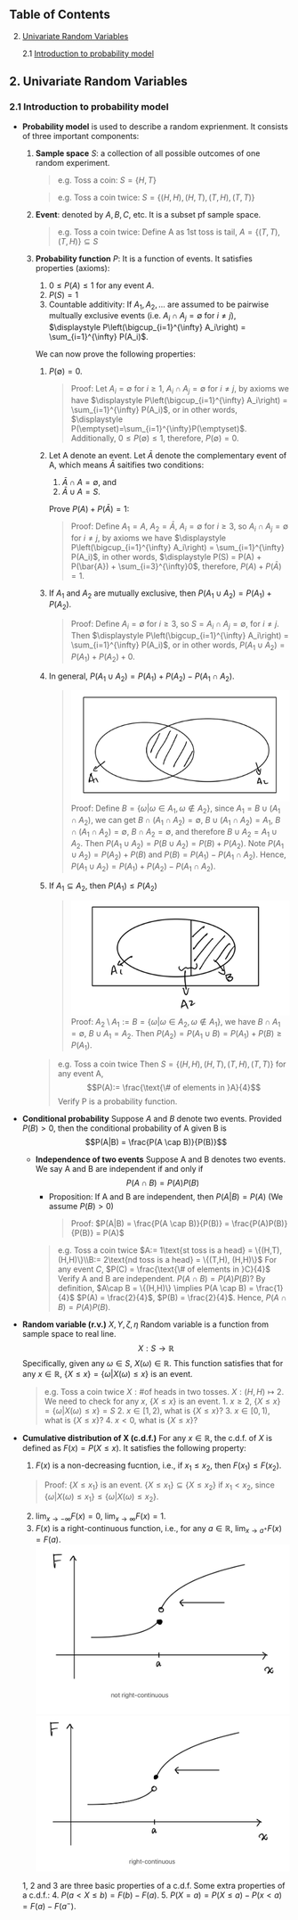 ## Table of Contents
2. [Univariate Random Variables](#2-univariate-random-variables)

    2.1 [Introduction to probability model](#21-introduction-to-probability-model)

<div style="page-break-after: always"></div>

## 2. Univariate Random Variables
### 2.1 Introduction to probability model
- <b>Probability model</b> is used to describe a random exprienment.
It consists of three important components:
    1. <b>Sample space</b> $S$: a collection of all possible outcomes of one random experiment.
        >e.g. Toss a coin: $S = \{H, T\}$

        >e.g. Toss a coin twice: $S = \{(H,H), (H,T), (T,H), (T,T)\}$
    2. <b>Event</b>: denoted by $A, B, C$, etc. It is a subset pf sample space.
        >e.g. Toss a coin twice:
        Define A as 1st toss is tail, $A = \{(T,T), (T,H)\} \subseteq S$
    3. <b>Probability function</b> $P$: It is a function of events. 
    It satisfies properties (axioms):
        1. $0 \leq P(A) \leq 1$ for any event $A$.
        2. $P(S) = 1$
        3. Countable additivity: If $A_1, A_2, \dots$ are assumed to be pairwise multually exclusive events (i.e. $A_i \cap A_j = \emptyset$ for $i \neq j$), $\displaystyle P\left(\bigcup_{i=1}^{\infty} A_i\right) = \sum_{i=1}^{\infty} P(A_i)$.

        We can now prove the following properties:
        1. $P(\emptyset) = 0$.
            >Proof: Let $A_i = \emptyset$ for $i \geq 1$, $A_i \cap A_j = \emptyset$ for $i \neq j$, by axioms we have $\displaystyle P\left(\bigcup_{i=1}^{\infty} A_i\right) = \sum_{i=1}^{\infty} P(A_i)$, or in other words, $\displaystyle P(\emptyset)=\sum_{i=1}^{\infty}P(\emptyset)$. Additionally, $0 \leq P(\emptyset) \leq 1$, therefore, $P(\emptyset) = 0$.
        2. Let A denote an event. Let $\bar{A}$ denote the complementary event of A, which means $\bar{A}$ saitifies two conditions:
            1) $\bar{A} \cap A = \emptyset$, and
            2) $\bar{A} \cup A = S$.

            Prove $P(A) + P(\bar{A}) = 1$:
            >Proof: Define $A_1 = A$, $A_2 = \bar{A}$, $A_i = \emptyset$ for $i \geq 3$, so $A_i \cap A_j = \emptyset$ for $i \neq j$, by axioms we have $\displaystyle P\left(\bigcup_{i=1}^{\infty} A_i\right) = \sum_{i=1}^{\infty} P(A_i)$, in other words, $\displaystyle P(S) = P(A) + P(\bar{A}) + \sum_{i=3}^{\infty}0$, therefore, $P(A) + P(\bar{A}) = 1$.
        3. If $A_1$ and $A_2$ are mutually exclusive, then $P(A_1 \cup A_2) = P(A_1) + P(A_2)$.
            >Proof: Define $A_i = \emptyset$ for $i \geq 3$, so $S = A_i \cap A_j = \emptyset$, for $i \neq j$. Then $\displaystyle P\left(\bigcup_{i=1}^{\infty} A_i\right) = \sum_{i=1}^{\infty} P(A_i)$, or in other words, $P(A_1 \cup A_2) = P(A_1) + P(A_2) + 0$.
        4. In general, $P(A_1 \cup A_2) = P(A_1) + P(A_2) - P(A_1 \cap A_2)$.
            >![image](images/IMG_75BD3B0AF84D-1.jpeg)
            Proof: Define $B=\{\omega|\omega \in A_1, \omega \notin A_2\}$, since $A_1 = B\cup (A_1\cap A_2)$, we can get $B\cap (A_1 \cap A_2) = \emptyset$, $B\cup (A_1 \cap A_2) = A_1$, $B\cap (A_1 \cap A_2) = \emptyset$, $B\cap A_2 = \emptyset$, and therefore  $B\cup A_2 = A_1 \cup A_2$.
            Then $P(A_1 \cup A_2) = P(B \cup A_2) = P(B) + P(A_2)$. Note $P(A_1 \cup A_2) = P(A_2) + P(B)$ and $P(B) = P(A_1) - P(A_1 \cap A_2)$. Hence, $P(A_1 \cup A_2) = P(A_1) + P(A_2) - P(A_1 \cap A_2)$.
        5. If $A_1 \subseteq A_2$, then $P(A_1) \leq P(A_2)$
            >![image](images/IMG_8F2FC167373A-1.jpeg)
            Proof: $A_2 \setminus A_1 := B  = \{\omega | \omega \in A_2, \omega \notin A_1\}$, we have $B\cap A_1 = \emptyset$, $B \cup A_1 = A_2$. Then $P(A_2) = P(A_1 \cup B) = P(A_1) + P(B) \geq P(A_1)$.
        
        
        >e.g. Toss a coin twice
        Then $S = \{(H,H), (H,T), (T,H), (T,T)\}$ for any event A,
        $$P(A):= \frac{\text{\# of elements in }A}{4}$$
        Verify P is a probability function.

- <b>Conditional probability</b>
    Suppose $A$ and $B$ denote two events. Provided $P(B) > 0$, then the conditional probability of A given B is
    $$P(A|B) = \frac{P(A \cap B)}{P(B)}$$
    - <b>Independence of two events</b>
        Suppose A and B denotes two events. We say A and B are independent if and only if
        $$P(A \cap B) = P(A)P(B)$$
        - Proposition: If A and B are independent, then $P(A|B) = P(A)$ (We assume $P(B) > 0$)
            >Proof: $P(A|B) = \frac{P(A \cap B)}{P(B)} = \frac{P(A)P(B)}{P(B)} = P(A)$
        >e.g. Toss a coin twice
            $A:= 1\text{st toss is a head} = \{(H,T), (H,H)\}\\B:= 2\text{nd toss is a head} = \{(T,H), (H,H)\}$
            For any event $C$, $P(C) = \frac{\text{\# of elements in }C}{4}$
            Verify A and B are independent.
            $P(A \cap B) = P(A)P(B)$?
            By definition, $A\cap B = \{(H,H)\} \implies P(A \cap B) = \frac{1}{4}$
            $P(A) = \frac{2}{4}$, $P(B) = \frac{2}{4}$.
            Hence, $P(A \cap B) = P(A)P(B)$.
- <b>Random variable (r.v.)</b> $X,Y, \zeta, \eta$
Random variable is a function from sample space to real line.
$$X: S \to \mathbb{R}$$
Specifically, given any $\omega \in S$, $X(\omega) \in \mathbb{R}$.
This function satisfies that for any $x\in \mathbb{R}$, $\{X\leq x\}=\{\omega|X(\omega) \leq x\}$ is an event.
    >e.g. Toss a coin twice
    $X:\text{\# of heads in two tosses}$.
    $X: (H,H) \mapsto 2$.
    We need to check for any $x$, $\{X\leq x\}$ is an event.
        1. $x \geq 2$, $\{X\leq x\}=\{\omega|X(\omega) \leq x\} = S$
        2. $x \in [1,2)$, what is $\{X\leq x\}$?
        3. $x \in [0,1)$, what is $\{X\leq x\}$?
        4. $x < 0$, what is $\{X\leq x\}$?

- <b>Cumulative distribution of X (c.d.f.)</b>
    For any $x \in \mathbb{R}$, the c.d.f. of $X$ is defined as $F(x) = P(X \leq x)$.
    It satisfies the following property:
    1. $F(x)$ is a non-decreasing fucntion, i.e., if $x_1 \leq x_2$, then $F(x_1) \leq F(x_2)$.
    >Proof: $\{X \leq x_1\}$ is an event. $\{X \leq x_1\} \subseteq \{X \leq x_2\}$ if $x_1 < x_2$, since $\{\omega|X(\omega) \leq x_1\} \leq \{\omega|X(\omega) \leq x_2\}$.
    2. $\displaystyle \lim_{x \to -\infty} F(x) = 0$, $\displaystyle \lim_{x \to \infty} F(x) = 1$.
    3. $F(x)$ is a right-continuous function, i.e., for any $a\in \mathbb{R}$, $\displaystyle \lim_{x \to a^+} F(x) = F(a)$. 
    ![image](images/IMG_346946769558-1.jpeg)
    ![image](images/IMG_5D20C2386F19-1.jpeg)

    1, 2 and 3 are three basic properties of a c.d.f.
    Some extra properties of a c.d.f.:
    4. $P(a < X \leq b) = F(b) - F(a)$.
    5. $P(X = a) = P(X\leq a) - P(x<a)=F(a)-F(a^-)$.
